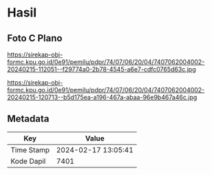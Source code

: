 # Hasil

## Foto C Plano

https://sirekap-obj-formc.kpu.go.id/0e91/pemilu/pdpr/74/07/06/20/04/7407062004002-20240215-112051--f29774a0-2b78-4545-a6e7-cdfc0765d63c.jpg

https://sirekap-obj-formc.kpu.go.id/0e91/pemilu/pdpr/74/07/06/20/04/7407062004002-20240215-120713--b5d175ea-a196-467a-abaa-96e9b467a46c.jpg


## Metadata

| Key        | Value               |
| ---------- | ------------------- |
| Time Stamp | 2024-02-17 13:05:41 |
| Kode Dapil | 7401                |



